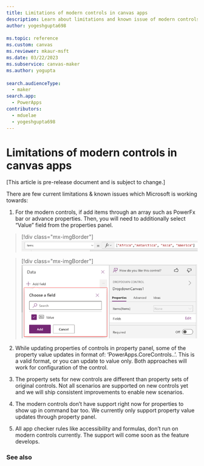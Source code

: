 ```yaml
---
title: Limitations of modern controls in canvas apps
description: Learn about limitations and known issue of modern controls in canvas apps.
author: yogeshgupta698

ms.topic: reference
ms.custom: canvas
ms.reviewer: mkaur-msft
ms.date: 03/22/2023
ms.subservice: canvas-maker
ms.author: yogupta

search.audienceType:
  - maker
search.app:
  - PowerApps
contributors:
  - mduelae
  - yogeshgupta698
---
```


# Limitations of modern controls in canvas apps
[This article is pre-release document and is subject to change.]

There are few current limitations & known issues which Microsoft is working towards:

1. For the modern controls, if add items through an array such as PowerFx bar or advance properties. Then, you will need to additionally select “Value” field from the properties panel.

> [!div class="mx-imgBorder"]
   > ![List in items](media/array-list.png)

> [!div class="mx-imgBorder"]
   > ![Enable value field](media/select-value-field.png)

2. While updating properties of controls in property panel, some of the property value updates in format of:
  ‘PowerApps.CoreControls.<Control name>.<Property name>’.<Value>
  This is a valid format, or you can update to value only. Both approaches will work for configuration of the control.
  
3. The property sets for new controls are different than property sets of original controls. Not all scenarios are supported on new controls yet and we will ship consistent improvements to enable new scenarios.
  
4. The modern controls don’t have support right now for properties to show up in command bar too. We currently only support property value updates through property panel.
  
5. All app checker rules like accessibility and formulas, don’t run on modern controls currently. The support will come soon as the feature develops.



### See also




